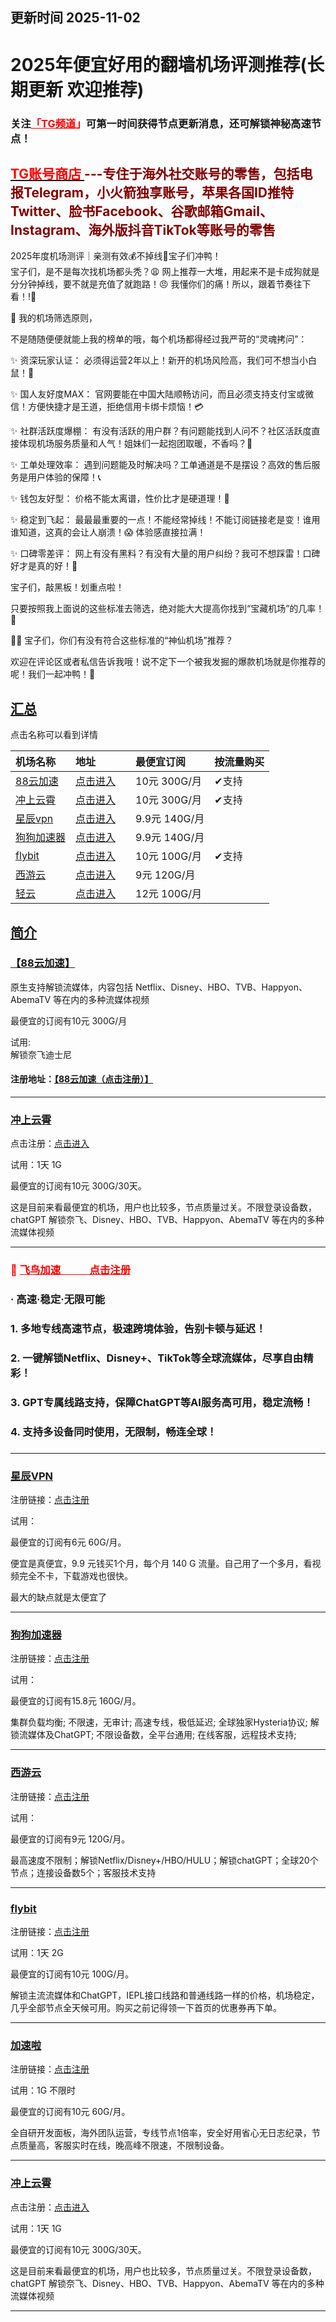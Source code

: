 <h2>更新时间 2025-11-02</h2>
<h1>2025年便宜好用的翻墙机场评测推荐(长期更新 欢迎推荐)</h1>
<div><meta name="keywords" content="机场推荐,上网加速,科学上网,2025机场,高性价比机场,稳定机场,好用机场 #不掉线机场,学生党必备,海外加速,亲测有效,宝子们冲鸭">
</div><h3>关注<span style="color: #ff0000;"><a style="color: #ff0000;" href="https://t.me/clashjd">「TG频道</a>」</span>可第一时间获得节点更新消息，还可解锁神秘高速节点！</h3>
<div><h2 class="heading-element" dir="auto" tabindex="-1"><a href="https://shop.idbb.me/" rel="nofollow"><span style="color: #ff0000;">TG账号商店&nbsp;</span></a><span style="color: #ffff00;"><span style="color: #800000;">---专住于海外社交账号的零售，包括电报Telegram，小火箭独享账号，苹果各国ID推特Twitter、脸书Facebook、谷歌邮箱Gmail、Instagram、海外版抖音TikTok等账号的零售</span></span></h2>
</div><p>2025年度机场测评｜亲测有效💰不掉线🤫宝子们冲鸭！<br>
宝子们，是不是每次找机场都头秃？😩 网上推荐一大堆，用起来不是卡成狗就是分分钟掉线，要不就是充值了就跑路！😠 我懂你们的痛！所以，跟着节奏往下看！!🥳</p>
<p>🎉 我的机场筛选原则，</p>
<p>不是随随便便就能上我的榜单的哦，每个机场都得经过我严苛的“灵魂拷问”：</p>
<p>✨ 资深玩家认证： 必须得运营2年以上！新开的机场风险高，我们可不想当小白鼠！🐀</p>
<p>✨ 国人友好度MAX： 官网要能在中国大陆顺畅访问，而且必须支持支付宝或微信！方便快捷才是王道，拒绝信用卡绑卡烦恼！💳</p>
<p>✨ 社群活跃度爆棚： 有没有活跃的用户群？有问题能找到人问不？社区活跃度直接体现机场服务质量和人气！姐妹们一起抱团取暖，不香吗？👭</p>
<p>✨ 工单处理效率： 遇到问题能及时解决吗？工单通道是不是摆设？高效的售后服务是用户体验的保障！📞</p>
<p>✨ 钱包友好型： 价格不能太离谱，性价比才是硬道理！💸</p>
<p>✨ 稳定到飞起： 最最最重要的一点！不能经常掉线！不能订阅链接老是变！谁用谁知道，这真的会让人崩溃！😱 体验感直接拉满！</p>
<p>✨ 口碑零差评： 网上有没有黑料？有没有大量的用户纠纷？我可不想踩雷！口碑好才是真的好！💯</p>
<p>宝子们，敲黑板！划重点啦！</p>
<p>只要按照我上面说的这些标准去筛选，绝对能大大提高你找到“宝藏机场”的几率！💖</p>
<p>🙋‍♀️ 宝子们，你们有没有符合这些标准的“神仙机场”推荐？</p>
<p>欢迎在评论区或者私信告诉我哦！说不定下一个被我发掘的爆款机场就是你推荐的呢！我们一起冲鸭！💨</p>
<h2><a href="#%E6%B1%87%E6%80%BB">汇总</a></h2>
<p>点击名称可以看到详情</p>
<table>
<thead>
<tr>
<th style="text-align:left">机场名称</th>
<th style="text-align:left">地址</th>
<th style="text-align:left"></th>
<th style="text-align:left">最便宜订阅</th>
<th style="text-align:left">按流量购买</th>
</tr>
</thead>
<tbody>
<tr>
<td style="text-align:left"><a href="https://88cloud.pages.dev/#/register?code=LSpR3sOK" target="_blank">88云加速</a></td>
<td style="text-align:left"><a href="https://88cloud.pages.dev/#/register?code=LSpR3sOK" target="_blank">点击进入</a></td>
<td style="text-align:left"></td>
<td style="text-align:left">10元 300G/月</td>
<td style="text-align:left">✔支持</td>
</tr>
<tr>
<td style="text-align:left"><a href="https://cpdd.one/?r=42354" target="_blank">冲上云霄</a></td>
<td style="text-align:left"><a href="https://cpdd.one/?r=42354" target="_blank">点击进入</a></td>
<td style="text-align:left"></td>
<td style="text-align:left">10元 300G/月</td>
<td style="text-align:left">✔支持</td>
</tr>
<tr>
<td style="text-align:left"><a href="http://c.xcvpn.me/?path=register&amp;code=jWv0CnPO" target="_blank">星辰vpn</a></td>
<td style="text-align:left"><a href="http://c.xcvpn.me/?path=register&amp;code=jWv0CnPO" target="_blank">点击进入</a></td>
<td style="text-align:left"></td>
<td style="text-align:left">9.9元 140G/月</td>
<td style="text-align:left"></td>
</tr>
<tr>
<td style="text-align:left"><a href="https://www.dginv.click/#/register?code=yi5aid0d" target="_blank">狗狗加速器</a></td>
<td style="text-align:left"><a href="https://www.dginv.click/#/register?code=yi5aid0d" target="_blank">点击进入</a></td>
<td style="text-align:left"></td>
<td style="text-align:left">9.9元 140G/月</td>
<td style="text-align:left"></td>
</tr>
<tr>
<td style="text-align:left"><a href="https://flybit.my/#/register?code=iV0dLWfT" target="_blank">flybit</a></td>
<td style="text-align:left"><a href="https://flybit.my/#/register?code=iV0dLWfT" target="_blank">点击进入</a></td>
<td style="text-align:left"></td>
<td style="text-align:left">10元 100G/月</td>
<td style="text-align:left">✔支持</td>
</tr>
<tr>
<td style="text-align:left"><a href="https://www.xiyou666.xyz/?path=register&code=2mVFWPT1" target="_blank">西游云</a></td>
<td style="text-align:left"><a href="https://www.xiyou666.xyz/?path=register&code=2mVFWPT1" target="_blank">点击进入</a></td>
<td style="text-align:left"></td>
<td style="text-align:left">9元 120G/月</td>
<td style="text-align:left"></td>
</tr>
<tr>
<td style="text-align:left"><a href="https://qingyun.world/#/register?code=C5zOLvph" target="_blank">轻云</a></td>
<td style="text-align:left"><a href="https://qingyun.world/#/register?code=C5zOLvph" target="_blank">点击进入</a></td>
<td style="text-align:left"></td>
<td style="text-align:left">12元 100G/月</td>
<td style="text-align:left"></td>
</tr>
</tbody>
</table>
<h2><a href="#%E7%AE%80%E4%BB%8B">简介</a></h2>
<h3><a href="https://88cloud.pages.dev/#/register?code=LSpR3sOK" target="_blank">【88云加速】</a></h3>
<p>原生支持解锁流媒体，内容包括 Netflix、Disney、HBO、TVB、Happyon、AbemaTV 等在内的多种流媒体视频</p>
<p>最便宜的订阅有10元 300G/月</p>
<p>试用:<br>
解锁奈飞迪士尼</p>
<h4>注册地址：<a href="https://88cloud.pages.dev/#/register?code=LSpR3sOK" target="_blank">【88云加速（点击注册）】</a></h4>
<hr>
<h3><a href="https://cpdd.one/?r=42354" target="_blank">冲上云霄</a></h3>
<p>点击注册：<a href="https://cpdd.one/?r=42354" target="_blank">点击进入</a></p>
<p>试用：1天 1G</p>
<p>最便宜的订阅有10元 300G/30天。</p>
<p>这是目前来看最便宜的机场，用户也比较多，节点质量过关。不限登录设备数，chatGPT 解锁奈飞、Disney、HBO、TVB、Happyon、AbemaTV 等在内的多种流媒体视频</p>
<hr>
<div><h3></h3>
<h3><span style="color: #ff0000;">🚀 <a style="color: #ff0000;" href="https://www.112112789.xyz/?path=register&code=7Y5uXPTq">飞鸟加速&nbsp; &nbsp; &nbsp; &nbsp; &nbsp; &nbsp; 点击注册</a> </span></h3>
<h3>· 高速·稳定·无限可能</h3>
<h3>1. 多地专线高速节点，极速跨境体验，告别卡顿与延迟！</h3>
<h3>2. 一键解锁Netflix、Disney+、TikTok等全球流媒体，尽享自由精彩！</h3>
<h3>3. GPT专属线路支持，保障ChatGPT等AI服务高可用，稳定流畅！</h3>
<h3>4. 支持多设备同时使用，无限制，畅连全球！</h3>
<h3></h3>
</div>
<hr>
<h3><a href="http://c.xcvpn.me/?path=register&amp;code=jWv0CnPO" target="_blank">星辰VPN</a></h3>
<p>注册链接：<a href="http://c.xcvpn.me/?path=register&amp;code=jWv0CnPO" target="_blank">点击注册</a></p>
<p>试用：</p>
<p>最便宜的订阅有6元 60G/月。</p>
<p>便宜是真便宜，9.9 元钱买1个月，每个月 140 G 流量。自己用了一个多月，看视频完全不卡，下载游戏也很快。</p>
<p>最大的缺点就是太便宜了</p>
<hr>
<h3><a href="https://www.dginv.click/#/register?code=yi5aid0d" target="_blank">狗狗加速器</a></h3>
<p>注册链接：<a href="https://www.dginv.click/#/register?code=yi5aid0d" target="_blank">点击注册</a></p>
<p>试用：</p>
<p>最便宜的订阅有15.8元 160G/月。</p>
<p>集群负载均衡; 不限速，无审计; 高速专线，极低延迟; 全球独家Hysteria协议; 解锁流媒体及ChatGPT; 不限设备数，全平台通用; 在线客服，远程技术支持;</p>
<hr>
<h3><a href="https://goudan.site/#/register?code=2mVFWPT1" target="_blank">西游云</a></h3>
<p>注册链接：<a href="https://goudan.site/#/register?code=2mVFWPT1" target="_blank">点击注册</a></p>
<p>试用：</p>
<p>最便宜的订阅有9元 120G/月。</p>
<p>最高速度不限制；解锁Netflix/Disney+/HBO/HULU；解锁chatGPT；全球20个节点；连接设备数5个；客服技术支持</p>
<hr>
<h3><a href="https://flybit.my/#/register?code=iV0dLWfT" target="_blank">flybit</a></h3>
<p>注册链接：<a href="https://flybit.my/#/register?code=iV0dLWfT" target="_blank">点击注册</a></p>
<p>试用：1天 2G</p>
<p>最便宜的订阅有10元 100G/月。</p>
<p>解锁主流流媒体和ChatGPT，IEPL接口线路和普通线路一样的价格，机场稳定，几乎全部节点全天候可用。购买之前记得领一下首页的优惠券再下单。</p>
<hr>
<h3><a href="https://jiasu.la/?r=42350" target="_blank">加速啦</a></h3>
<p>注册链接：<a href="https://jiasu.la/?r=42350" target="_blank">点击注册</a></p>
<p>试用：1G 不限时</p>
<p>最便宜的订阅有10元 60G/月。</p>
<p>全自研开发面板，海外团队运营，专线节点1倍率，安全好用省心无日志纪录，节点质量高，客服实时在线，晚高峰不限速，不限制设备。</p>


<hr>
<h3><a href="https://cpdd.one/?r=42354" target="_blank">冲上云霄</a></h3>
<p>点击注册：<a href="https://cpdd.one/?r=42354" target="_blank">点击进入</a></p>
<p>试用：1天 1G</p>
<p>最便宜的订阅有10元 300G/30天。</p>
<p>这是目前来看最便宜的机场，用户也比较多，节点质量过关。不限登录设备数，chatGPT 解锁奈飞、Disney、HBO、TVB、Happyon、AbemaTV 等在内的多种流媒体视频</p>
<hr>
